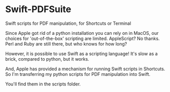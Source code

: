 # Swift-PDFSuite
Swift scripts for PDF manipulation, for Shortcuts or Terminal

Since Apple got rid of a python installation you can rely on in MacOS, our choices for 'out-of-the-box' scripting are limited. AppleScript? No thanks. Perl and Ruby are still there, but who knows for how long? 

However, it is possible to use Swift as a scripting language! It's slow as a brick, compared to python, but it works. 

And, Apple has provided a mechanism for running Swift scripts in Shortcuts. So I'm transferring my python scripts for PDF manipulation into Swift.

You'll find them in the scripts folder. 
